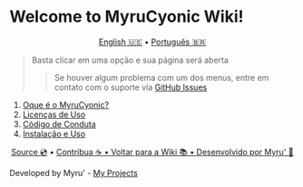 # Welcome to MyruCyonic Wiki!


<p align="center">
  <a href="https://github.com/worbadillitics/MyruCyonic/blob/stable/readme.md">English 🇺🇸</a>
  •
  <a href="https://github.com/worbadillitics/MyruCyonic/blob/stable/docs/wiki/pt-br.md">Português 🇧🇷</a>
</p>


>  Basta clicar em uma opção e sua página será aberta
>
>> Se houver algum problema com um dos menus, entre em contato com o suporte via [GitHub Issues](https://github.com/worbadillitics/MyruCyonic/issues/new)


1. [Oque é o MyruCyonic?](https://github.com/worbadillitics/MyruCyonic/blob/stable/docs/bookmarks/en-us.md)
2. [Licenças de Uso](https://github.com/worbadillitics/MyruCyonic/blob/stable/docs/license/pt-br.md)
3. [Código de Conduta](https://github.com/worbadillitics/MyruCyonic/blob/stable/CODE_OF_CONDUCT.md)
4. [Instalação e Uso](https://github.com/worbadillitics/MyruCyonic/blob/stable/docs/bookmarks/installation/pt-br.md)


<final-de-pagina>

<watermark-footer>

<p align="center">
  <a href="https://github.com/worbadillitics/MyruCyonic">Source 💿</a>
  •
  <a href="https://github.com/worbadillitics/MyruCyonic/blob/stable/contribute.md">Contribua ☕
  •
  <a href="https://github.com/worbadillitics/MyruCyonic/blob/stable/readme.md">Voltar para a Wiki 📚
  •
  <a href="https://github.com/worbadillitics/">Desenvolvido por Myru' 🎈
  </a>
  
</p>

</watermark-footer>

Developed by Myru' - [My Projects](https://github.com/Worbadillitics)

<final-de-pagina>